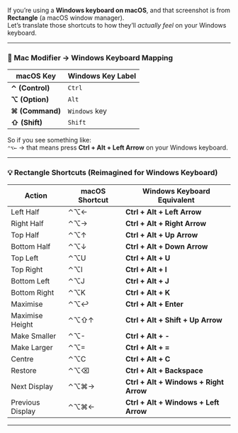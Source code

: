 If you’re using a **Windows keyboard on macOS**, and that screenshot is from **Rectangle** (a macOS window manager).  
Let’s translate those shortcuts to how they’ll *actually feel* on your Windows keyboard.

---

### 🧩 Mac Modifier → Windows Keyboard Mapping

| macOS Key | Windows Key Label |
|------------|------------------|
| **⌃ (Control)** | `Ctrl` |
| **⌥ (Option)** | `Alt` |
| **⌘ (Command)** | `Windows` key |
| **⇧ (Shift)** | `Shift` |

So if you see something like:  
`⌃⌥←` → that means press **Ctrl + Alt + Left Arrow** on your Windows keyboard.

---

### 💡 Rectangle Shortcuts (Reimagined for Windows Keyboard)

| Action | macOS Shortcut | Windows Keyboard Equivalent |
|--------|----------------|------------------------------|
| Left Half | ⌃⌥← | **Ctrl + Alt + Left Arrow** |
| Right Half | ⌃⌥→ | **Ctrl + Alt + Right Arrow** |
| Top Half | ⌃⌥↑ | **Ctrl + Alt + Up Arrow** |
| Bottom Half | ⌃⌥↓ | **Ctrl + Alt + Down Arrow** |
| Top Left | ⌃⌥U | **Ctrl + Alt + U** |
| Top Right | ⌃⌥I | **Ctrl + Alt + I** |
| Bottom Left | ⌃⌥J | **Ctrl + Alt + J** |
| Bottom Right | ⌃⌥K | **Ctrl + Alt + K** |
| Maximise | ⌃⌥↩ | **Ctrl + Alt + Enter** |
| Maximise Height | ⌃⌥⇧↑ | **Ctrl + Alt + Shift + Up Arrow** |
| Make Smaller | ⌃⌥- | **Ctrl + Alt + -** |
| Make Larger | ⌃⌥= | **Ctrl + Alt + =** |
| Centre | ⌃⌥C | **Ctrl + Alt + C** |
| Restore | ⌃⌥⌫ | **Ctrl + Alt + Backspace** |
| Next Display | ⌃⌥⌘→ | **Ctrl + Alt + Windows + Right Arrow** |
| Previous Display | ⌃⌥⌘← | **Ctrl + Alt + Windows + Left Arrow** |

---

